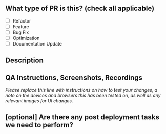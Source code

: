 ## What type of PR is this? (check all applicable)

- [ ] Refactor
- [ ] Feature
- [ ] Bug Fix
- [ ] Optimization
- [ ] Documentation Update

## Description
<!--- Describe your changes in detail -->

## QA Instructions, Screenshots, Recordings

_Please replace this line with instructions on how to test your changes, a note
on the devices and browsers this has been tested on, as well as any relevant
images for UI changes._

## [optional] Are there any post deployment tasks we need to perform?

